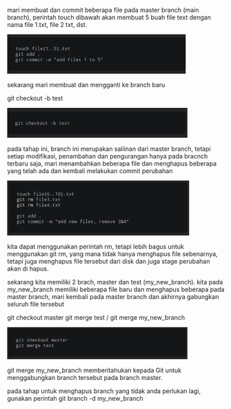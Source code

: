 mari membuat dan commit beberapa file pada master branch (main branch), perintah touch dibawah akan membuat 5 buah file text dengan nama file 1.txt, file 2 txt, dst.

![](2023-02-19-00-35-53.png)

sekarang mari membuat dan mengganti ke branch baru

git checkout -b test

![](2023-02-19-00-36-28.png)

pada tahap ini, branch ini merupakan saliinan dari master branch, tetapi setiap modifikasi, penambahan dan pengurangan hanya pada bracnch terbaru saja, mari menambahkan beberapa file dan menghapus beberapa yang telah ada dan kembali melakukan commit perubahan

![](2023-02-19-00-39-48.png)

kita dapat menggunakan perintah rm, tetapi lebih bagus untuk menggunakan git rm, yang mana tidak hanya menghapus file sebenarnya, tetapi juga menghapus file tersebut dari disk dan juga stage perubahan akan di hapus.

sekarang kita memiliki 2 brach, master dan test (my_new_branch). kita pada my_new_branch memiliki beberapa file baru dan menghapus beberapa pada master branch, mari kembali pada master branch dan akhirnya gabungkan seluruh file tersebut

git checkout master
git merge test / git merge my_new_branch

![](2023-02-19-00-44-35.png)

git merge my_new_branch memberitahukan kepada Git untuk menggabungkan branch tersebut pada branch master.

pada tahap untuk menghapus branch yang tidak anda perlukan lagi, gunakan perintah
git branch -d my_new_branch